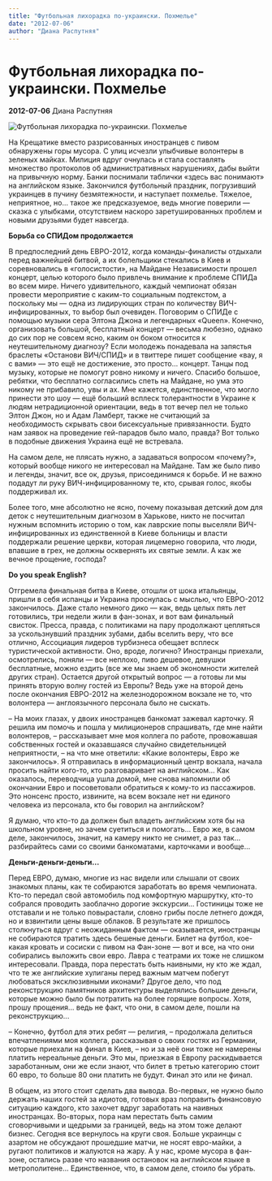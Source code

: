 ```yaml
---
title: "Футбольная лихорадка по-украински. Похмелье"
date: "2012-07-06"
author: "Диана Распутняя"
---
```


# Футбольная лихорадка по-украински. Похмелье

**2012-07-06** Диана Распутняя

![Футбольная лихорадка по-украински. Похмелье](http://s014.radikal.ru/i327/1207/b9/0bbd8e98e78a.jpg)

На Крещатике вместо разрисованных иностранцев с пивом обнаружены горы мусора. С улиц исчезли улыбчивые волонтеры в зеленых майках. Милиция вдруг очнулась и стала составлять множество протоколов об административных нарушениях, дабы выйти на привычную норму. Банки поснимали таблички «здесь вас понимают» на английском языке. Закончился футбольный праздник, погрузивший украинцев в пучину безмятежности, и наступает похмелье. Тяжелое, неприятное, но... такое же предсказуемое, ведь многие поверили — сказка с улыбками, отсутствием наскоро заретушированных проблем и новыми друзьями будет навсегда.

**Борьба со СПИДом продолжается**

В предпоследний день ЕВРО-2012, когда команды-финалисты отдыхали перед важнейшей битвой, а их болельщики стекались в Киев и соревновались в «голосистости», на Майдане Независимости прошел концерт, целью которого было привлечь внимание к проблеме СПИДа во всем мире. Ничего удивительного, каждый чемпионат обязан провести мероприятие с каким-то социальным подтекстом, а поскольку мы — одна из лидирующих стран по количеству ВИЧ-инфицированных, то выбор был очевиден. Поговорим о СПИДе с помощью музыки сера Элтона Джона и легендарных «Queen». Конечно, организовать большой, бесплатный концерт — весьма любезно, однако до сих пор не совсем ясно, каким он боком относится к неутешительному диагнозу? Если молодежь понадевала на запястья браслеты «Останови ВИЧ/СПИД» и в твиттере пишет сообщение «вау, я с вами» — это ещё не достижение, это просто... концерт. Танцы под музыку, которые не помогут ровно никому и ничего. Спасибо большое, ребятки, что бесплатно согласились спеть на Майдане, но ума это никому не прибавило, увы и ах. Мне кажется, единственное, что могло принести это шоу — ещё больший всплеск толерантности в Украине к людям нетрадиционной ориентации, ведь в тот вечер пел не только Элтон Джон, но и Адам Ламберт, также не считающий за необходимость скрывать свои бисексуальные привязанности. Будто нам заявок на проведение гей-парадов было мало, правда? Вот только в подобные движения Украина ещё не встревала.

На самом деле, не плясать нужно, а задаваться вопросом «почему?», который вообще никого не интересовал на Майдане. Там же было пиво и легенды, значит, все ок, друзья, присоединимся к борьбе. И не важно подадут ли руку ВИЧ-инфицированному те, кто, срывая голос, якобы поддерживал их.

Более того, мне абсолютно не ясно, почему показывая детский дом для деток с неутешительным диагнозом в Харькове, никто не посчитал нужным вспомнить историю о том, как лаврские попы выселяли ВИЧ-инфицированных из единственной в Киеве больницы и власти поддержали решение церкви, которая лицемерно говорила, что люди, впавшие в грех, не должны осквернять их святые земли. А как же вечное прощение, господа?

**Do you speak English?**

Отгремела финальная битва в Киеве, отошли от шока итальянцы, пришли в себя испанцы и Украина проснулась с мыслью, что ЕВРО-2012 закончилось. Даже стало немного дико — как, ведь целых пять лет готовились, три недели жили в фан-зонах, и вот вам финальный свисток. Пресса, правда, с политиками на пару продолжают цепляться за ускользнувший праздник зубами, дабы вселить веру, что все отлично, Ассоциация лидеров турбизнеса обещает всплеск туристической активности. Оно, вроде, логично? Иностранцы приехали, осмотрелись, поняли — все неплохо, пиво дешевое, девушки бесплатные, можно ездить (все же мы знаем об экономности жителей других стран). Остается другой открытый вопрос — а готовы ли мы принять вторую волну гостей из Европы? Ведь уже на второй день после окончания ЕВРО-2012 на железнодорожном вокзале не то, что волонтера — англоязычного персонала было не сыскать.

– На моих глазах, у двоих иностранцев банкомат зажевал карточку. Я решила им помочь и пошла у милиционеров спрашивать, где мне найти волонтеров, – рассказывает мне моя коллега по работе, провожавшая собственных гостей и оказавшаяся случайно свидетельницей неприятности, – на что мне ответили: «Какие волонтеры, Евро же закончилось». Я отправилась в информационный центр вокзала, начала просить найти кого-то, кто разговаривает на английском... Как оказалось, переводчица ушла домой, мне снова напомнили об окончании Евро и посоветовали обратиться к кому-то из пассажиров. Это нонсенс просто, извините, на всем вокзале нет ни единого человека из персонала, кто бы говорил на английском?

Я думаю, что кто-то да должен был владеть английским хотя бы на школьном уровне, но зачем суетиться и помогать... Евро же, в самом деле, закончилось, значит, на камеру никто не снимет, а раз так... разбирайтесь сами со своими банкоматами, карточками и вообще...

**Деньги-деньги-деньги...**

Перед ЕВРО, думаю, многие из нас видели или слышали от своих знакомых планы, как те собираются заработать во время чемпионата. Кто-то передал свой автомобиль под комфортную маршрутку, кто-то собрался проводить заоблачно дорогие экскурсии... Гостиницы тоже не отставали и не только повырастали, словно грибы после летнего дождя, но и взвинтили цены выше облаков. В результате же пришлось столкнуться вдруг с неожиданным фактом — оказывается, иностранцы не собираются тратить здесь бешеные деньги. Билет на футбол, кое-какая кровать и сосиски с пивом на Фан-зоне — вот и все, на что они собирались выложить свои евро. Лавра с театрами их тоже не слишком интересовали. Правда, пора перестать быть наивными, ну кто же ждал, что те же английские хулиганы перед важным матчем побегут любоваться эксклюзивными иконами? Другое дело, что под реконструкцию памятников архитектуры выделялись большие деньги, которые можно было бы потратить на более горящие вопросы. Хотя, прошу прощения... ведь не факт, что они, в самом деле, пошли на реконструкцию...

– Конечно, футбол для этих ребят — религия, – продолжала делиться впечатлениями моя коллега, рассказывая о своих гостях из Германии, которые приехали на финал в Киев, – но и за неё они тоже не намерены платить нереальные деньги. Это мы, приезжая в Европу раскидывается заработанным, они же если знают, что билет в третью категорию стоит 60 евро, то больше 80 они платить не будут. Финал это или не финал.

В общем, из этого стоит сделать два вывода. Во-первых, не нужно было держать наших гостей за идиотов, готовых враз поправить финансовую ситуацию каждого, кто захочет вдруг заработать на наивных иностранцах. Во-вторых, пора нам перестать быть самим сговорчивыми и щедрыми за границей, ведь на этом тоже делают бизнес. Сегодня все вернулось на круги своя. Больше украинцы с азартом не обсуждают прошедшие матчи, не носят евро-майки, а ругают политиков и жалуются на жару. А у нас, кроме мусора в фан-зоне, остались разве что названия остановок на английском языке в метрополитене... Единственное, что, в самом деле, стоило бы убрать.